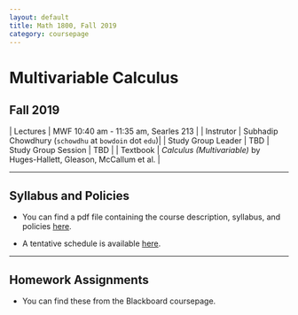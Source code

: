 ```yaml
---
layout: default
title: Math 1800, Fall 2019
category: coursepage
---
```


# Multivariable Calculus
## Fall 2019

 

|  Lectures  | MWF	10:40 am - 11:35 am, Searles 213 |
|  Instrutor | Subhadip Chowdhury (`schowdhu` at `bowdoin` dot `edu`)|
|  Study Group Leader | TBD
|  Study Group Session | TBD |
|  Textbook | _Calculus (Multivariable)_ by Huges-Hallett, Gleason, McCallum et al. |


---
## Syllabus and Policies 

+ You can find a pdf file containing the course description, syllabus, and policies [here](Fall2019_1800_Syllabus.pdf). 

+ A tentative schedule is available [here](F1800.pdf).


---

## Homework Assignments

+ You can find these from the Blackboard coursepage.
